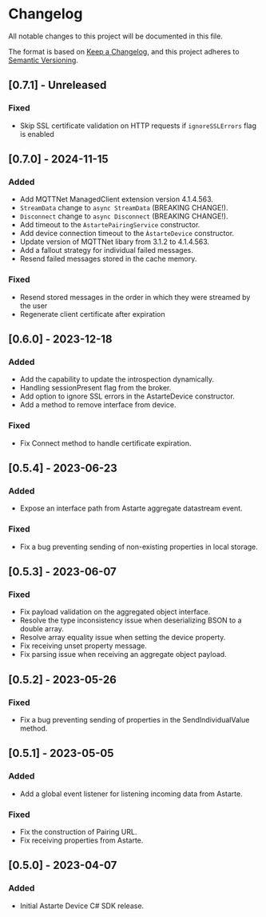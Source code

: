# Changelog
All notable changes to this project will be documented in this file.

The format is based on [Keep a Changelog](https://keepachangelog.com/en/1.0.0/),
and this project adheres to [Semantic Versioning](https://semver.org/spec/v2.0.0.html).

## [0.7.1] - Unreleased
### Fixed
- Skip SSL certificate validation on HTTP requests if `ignoreSSLErrors` 
flag is enabled

## [0.7.0] - 2024-11-15
### Added
- Add MQTTNet ManagedClient extension version 4.1.4.563.
- `StreamData` change to `async StreamData` (BREAKING CHANGE!).
- `Disconnect` change to `async Disconnect` (BREAKING CHANGE!).
- Add timeout to the `AstartePairingService` constructor.
- Add device connection timeout to the `ÀstarteDevice` constructor.
- Update version of MQTTNet libary from 3.1.2 to 4.1.4.563.
- Add a fallout strategy for individual failed messages.
- Resend failed messages stored in the cache memory.

### Fixed
- Resend stored messages in the order in which they were streamed
by the user
- Regenerate client certificate after expiration

## [0.6.0] - 2023-12-18
### Added
- Add the capability to update the introspection dynamically.
- Handling sessionPresent flag from the broker.
- Add option to ignore SSL errors in the AstarteDevice constructor.
- Add a method to remove interface from device.

### Fixed
- Fix Connect method to handle certificate expiration.

## [0.5.4] - 2023-06-23
### Added
- Expose an interface path from Astarte aggregate datastream event.

### Fixed
- Fix a bug preventing sending of non-existing properties in local storage.

## [0.5.3] - 2023-06-07
### Fixed
- Fix payload validation on the aggregated object interface.
- Resolve the type inconsistency issue when deserializing BSON to a double array.
- Resolve array equality issue when setting the device property.
- Fix receiving unset property message.
- Fix parsing issue when receiving an aggregate object payload.

## [0.5.2] - 2023-05-26
### Fixed
- Fix a bug preventing sending of properties in the SendIndividualValue method.

## [0.5.1] - 2023-05-05
### Added
- Add a global event listener for listening incoming data from Astarte.

### Fixed
- Fix the construction of Pairing URL.
- Fix receiving properties from Astarte.

## [0.5.0] - 2023-04-07
### Added
- Initial Astarte Device C# SDK release.
